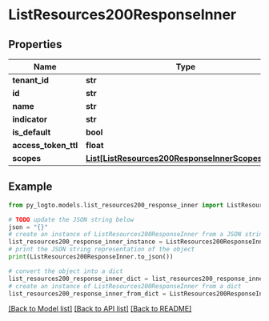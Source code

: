 # ListResources200ResponseInner


## Properties

Name | Type | Description | Notes
------------ | ------------- | ------------- | -------------
**tenant_id** | **str** |  | 
**id** | **str** |  | 
**name** | **str** |  | 
**indicator** | **str** |  | 
**is_default** | **bool** |  | 
**access_token_ttl** | **float** |  | 
**scopes** | [**List[ListResources200ResponseInnerScopesInner]**](ListResources200ResponseInnerScopesInner.md) |  | [optional] 

## Example

```python
from py_logto.models.list_resources200_response_inner import ListResources200ResponseInner

# TODO update the JSON string below
json = "{}"
# create an instance of ListResources200ResponseInner from a JSON string
list_resources200_response_inner_instance = ListResources200ResponseInner.from_json(json)
# print the JSON string representation of the object
print(ListResources200ResponseInner.to_json())

# convert the object into a dict
list_resources200_response_inner_dict = list_resources200_response_inner_instance.to_dict()
# create an instance of ListResources200ResponseInner from a dict
list_resources200_response_inner_from_dict = ListResources200ResponseInner.from_dict(list_resources200_response_inner_dict)
```
[[Back to Model list]](../README.md#documentation-for-models) [[Back to API list]](../README.md#documentation-for-api-endpoints) [[Back to README]](../README.md)


